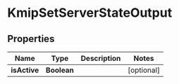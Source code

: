

# KmipSetServerStateOutput


## Properties

Name | Type | Description | Notes
------------ | ------------- | ------------- | -------------
**isActive** | **Boolean** |  |  [optional]



